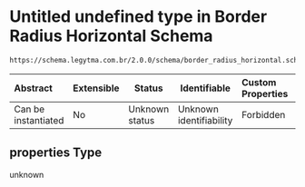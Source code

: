 # Untitled undefined type in Border Radius Horizontal Schema

```txt
https://schema.legytma.com.br/2.0.0/schema/border_radius_horizontal.schema.json#/properties
```




| Abstract            | Extensible | Status         | Identifiable            | Custom Properties | Additional Properties | Access Restrictions | Defined In                                                                                                      |
| :------------------ | ---------- | -------------- | ----------------------- | :---------------- | --------------------- | ------------------- | --------------------------------------------------------------------------------------------------------------- |
| Can be instantiated | No         | Unknown status | Unknown identifiability | Forbidden         | Allowed               | none                | [border_radius_horizontal.schema.json\*](../schema/border_radius_horizontal.schema.json) |

## properties Type

unknown
